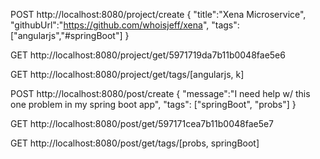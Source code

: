 POST http://localhost:8080/project/create
{
  "title":"Xena Microservice",
  "githubUrl":"https://github.com/whoisjeff/xena",
  "tags": ["angularjs","#springBoot"]
}
 

GET http://localhost:8080/project/get/5971719da7b11b0048fae5e6


GET http://localhost:8080/project/get/tags/[angularjs, k]



POST http://localhost:8080/post/create
{
  "message":"I need help w/ this one problem in my spring boot app",
  "tags": ["springBoot", "probs"]
}

GET http://localhost:8080/post/get/597171cea7b11b0048fae5e7

GET http://localhost:8080/post/get/tags/[probs, springBoot]
